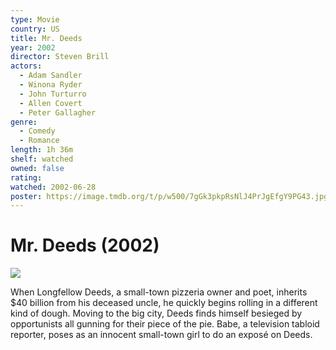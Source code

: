 ```yaml
---
type: Movie
country: US
title: Mr. Deeds
year: 2002
director: Steven Brill
actors:
  - Adam Sandler
  - Winona Ryder
  - John Turturro
  - Allen Covert
  - Peter Gallagher
genre:
  - Comedy
  - Romance
length: 1h 36m
shelf: watched
owned: false
rating:
watched: 2002-06-28
poster: https://image.tmdb.org/t/p/w500/7gGk3pkpRsNlJ4PrJgEfgY9PG43.jpg
---
```


# Mr. Deeds (2002)

![](https://image.tmdb.org/t/p/w500/7gGk3pkpRsNlJ4PrJgEfgY9PG43.jpg)

When Longfellow Deeds, a small-town pizzeria owner and poet, inherits $40 billion from his deceased uncle, he quickly begins rolling in a different kind of dough. Moving to the big city, Deeds finds himself besieged by opportunists all gunning for their piece of the pie. Babe, a television tabloid reporter, poses as an innocent small-town girl to do an exposé on Deeds.